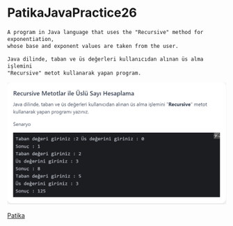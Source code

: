 # PatikaJavaPractice26
```
A program in Java language that uses the "Recursive" method for exponentiation, 
whose base and exponent values are taken from the user.
```
```
Java dilinde, taban ve üs değerleri kullanıcıdan alınan üs alma işlemini 
"Recursive" metot kullanarak yapan program.
```
![img.png](img.png)

[Patika](https://www.patika.dev)


